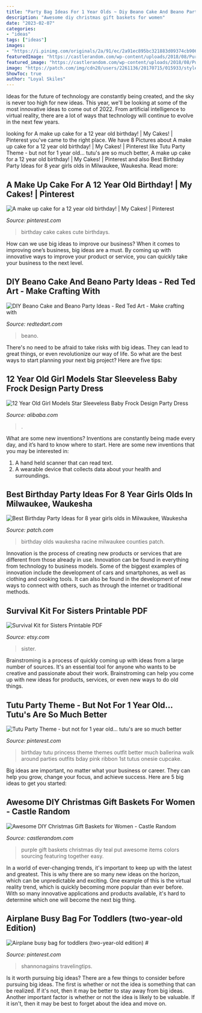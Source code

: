 ```yaml
---
title: "Party Bag Ideas For 1 Year Olds ~ Diy Beano Cake And Beano Party Ideas"
description: "Awesome diy christmas gift baskets for women"
date: "2023-02-07"
categories:
- "ideas"
tags: ["ideas"]
images:
- "https://i.pinimg.com/originals/2a/91/ec/2a91ec895bc321883d09374cb90687fe.jpg"
featuredImage: "https://castlerandom.com/wp-content/uploads/2018/08/Purple-Teal.jpg"
featured_image: "https://castlerandom.com/wp-content/uploads/2018/08/Purple-Teal.jpg"
image: "https://patch.com/img/cdn20/users/2261136/20170715/015933/styles/raw/public/processed_images/img_3361-1500141327-7700.jpg?width=695"
ShowToc: true
author: "Loyal Skiles"
---
```



Ideas for the future of technology are constantly being created, and the sky is never too high for new ideas. This year, we'll be looking at some of the most innovative ideas to come out of 2022. From artificial intelligence to virtual reality, there are a lot of ways that technology will continue to evolve in the next few years.

	

		
looking for A make up cake for a 12 year old birthday! | My Cakes! | Pinterest you've came to the right place. We have 8 Pictures about A make up cake for a 12 year old birthday! | My Cakes! | Pinterest like Tutu Party Theme - but not for 1 year old... tutu&#039;s are so much better, A make up cake for a 12 year old birthday! | My Cakes! | Pinterest and also Best Birthday Party Ideas for 8 year girls olds in Milwaukee, Waukesha. Read more:
		
    
## A Make Up Cake For A 12 Year Old Birthday! | My Cakes! | Pinterest

<img loading=lazy src="https://s-media-cache-ak0.pinimg.com/736x/70/ff/3f/70ff3f0e64ea1db165cc5c7e15bca9d1.jpg" onerror="this.onerror=null;this.src='https://tse2.mm.bing.net/th?id=OIP.T8OQjgCO2FMyMg02k7-IggHaJ3&amp;pid=15.1';" alt="A make up cake for a 12 year old birthday! | My Cakes! | Pinterest">

_Source: pinterest.com_

>birthday cake cakes cute birthdays. 

	

How can we use big ideas to improve our business?
When it comes to improving one’s business, big ideas are a must. By coming up with innovative ways to improve your product or service, you can quickly take your business to the next level.

    
## DIY Beano Cake And Beano Party Ideas - Red Ted Art - Make Crafting With

<img loading=lazy src="https://www.redtedart.com/wp-content/uploads/2019/04/Beano-Cake-533x800.jpg" onerror="this.onerror=null;this.src='https://tse4.mm.bing.net/th?id=OIP.ydTCP0wLZuTNDwRZpZBe-QHaLH&amp;pid=15.1';" alt="DIY Beano Cake and Beano Party Ideas - Red Ted Art - Make crafting with">

_Source: redtedart.com_

>beano. 

	

There's no need to be afraid to take risks with big ideas. They can lead to great things, or even revolutionize our way of life. So what are the best ways to start planning your next big project? Here are five tips:

    
## 12 Year Old Girl Models Star Sleeveless Baby Frock Design Party Dress

<img loading=lazy src="https://sc01.alicdn.com/kf/Hb80cfd09437647f4b01ffe087799e99eO/200746646/Hb80cfd09437647f4b01ffe087799e99eO.jpg" onerror="this.onerror=null;this.src='https://tse1.mm.bing.net/th?id=OIP.ghbwy9k-t7VUTPslpDL9_AHaHa&amp;pid=15.1';" alt="12 Year Old Girl Models Star Sleeveless Baby Frock Design Party Dress">

_Source: alibaba.com_

>. 

	

What are some new inventions?
Inventions are constantly being made every day, and it’s hard to know where to start. Here are some new inventions that you may be interested in: 
1. A hand held scanner that can read text.
2. A wearable device that collects data about your health and surroundings. 

    
## Best Birthday Party Ideas For 8 Year Girls Olds In Milwaukee, Waukesha

<img loading=lazy src="https://patch.com/img/cdn20/users/2261136/20170715/015933/styles/raw/public/processed_images/img_3361-1500141327-7700.jpg?width=695" onerror="this.onerror=null;this.src='https://tse2.mm.bing.net/th?id=OIP.SbIh5iIeUoI7R4SFE8vwJAHaJ4&amp;pid=15.1';" alt="Best Birthday Party Ideas for 8 year girls olds in Milwaukee, Waukesha">

_Source: patch.com_

>birthday olds waukesha racine milwaukee counties patch. 

	

Innovation is the process of creating new products or services that are different from those already in use. Innovation can be found in everything from technology to business models. Some of the biggest examples of innovation include the development of cars and smartphones, as well as clothing and cooking tools. It can also be found in the development of new ways to connect with others, such as through the internet or traditional methods.

    
## Survival Kit For Sisters Printable PDF

<img loading=lazy src="https://img0.etsystatic.com/022/1/5174265/il_570xN.476918874_rpjz.jpg" onerror="this.onerror=null;this.src='https://tse3.mm.bing.net/th?id=OIP.Uy1vl3GJVBaNIAOIDSmIQgHaJ4&amp;pid=15.1';" alt="Survival Kit for Sisters Printable PDF">

_Source: etsy.com_

>sister. 

	

Brainstroming is a process of quickly coming up with ideas from a large number of sources. It's an essential tool for anyone who wants to be creative and passionate about their work. Brainstroming can help you come up with new ideas for products, services, or even new ways to do old things.

    
## Tutu Party Theme - But Not For 1 Year Old... Tutu&#039;s Are So Much Better

<img loading=lazy src="https://s-media-cache-ak0.pinimg.com/736x/62/0a/3a/620a3afdef6ee2dd1c0625ae6595e31b.jpg" onerror="this.onerror=null;this.src='https://tse3.mm.bing.net/th?id=OIP.yYirSt-S2odb-DftE3X3xgHaLH&amp;pid=15.1';" alt="Tutu Party Theme - but not for 1 year old... tutu&#039;s are so much better">

_Source: pinterest.com_

>birthday tutu princess theme themes outfit better much ballerina walk around parties outfits bday pink ribbon 1st tutus onesie cupcake. 

	

Big ideas are important, no matter what your business or career. They can help you grow, change your focus, and achieve success. Here are 5 big ideas to get you started: 

    
## Awesome DIY Christmas Gift Baskets For Women - Castle Random

<img loading=lazy src="https://castlerandom.com/wp-content/uploads/2018/08/Purple-Teal.jpg" onerror="this.onerror=null;this.src='https://tse3.mm.bing.net/th?id=OIP.trw4RXPhp8Ld6R-leE4ilQHaJ4&amp;pid=15.1';" alt="Awesome DIY Christmas Gift Baskets for Women - Castle Random">

_Source: castlerandom.com_

>purple gift baskets christmas diy teal put awesome items colors sourcing featuring together easy. 

	

In a world of ever-changing trends, it's important to keep up with the latest and greatest. This is why there are so many new ideas on the horizon, which can be unpredictable and exciting. One example of this is the virtual reality trend, which is quickly becoming more popular than ever before. With so many innovative applications and products available, it's hard to determine which one will become the next big thing.

    
## Airplane Busy Bag For Toddlers (two-year-old Edition) #

<img loading=lazy src="https://i.pinimg.com/originals/2a/91/ec/2a91ec895bc321883d09374cb90687fe.jpg" onerror="this.onerror=null;this.src='https://tse4.mm.bing.net/th?id=OIP.7RevhSkLHoWOqyguGwYSQAHaNK&amp;pid=15.1';" alt="Airplane busy bag for toddlers (two-year-old edition) #">

_Source: pinterest.com_

>shannonagains travelingtips. 

	

Is it worth pursuing big ideas?
There are a few things to consider before pursuing big ideas. The first is whether or not the idea is something that can be realized. If it's not, then it may be better to stay away from big ideas. Another important factor is whether or not the idea is likely to be valuable. If it isn't, then it may be best to forget about the idea and move on.

